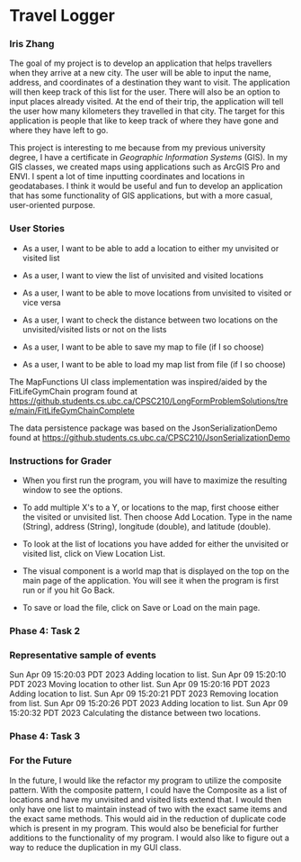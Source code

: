 # **Travel Logger**
### Iris Zhang

The goal of my project is to develop an application that helps travellers when they arrive at a new city. The user
will be able to input the name, address, and coordinates of a destination they want to visit. The application will 
then keep track of this list for the user. There will also be an option to input places already visited. At the end
of their trip, the application will tell the user how many kilometers they travelled in that city. The target for this
application is people that like to keep track of where they have gone and where they have left to go.

This project is interesting to me because from my previous university degree, I have a certificate in *Geographic 
Information Systems* (GIS). In my GIS classes, we created maps using applications such as ArcGIS Pro and ENVI. I spent a lot
of time inputting coordinates and locations in geodatabases. I think it would be useful and fun to develop an
application that has some functionality of GIS applications, but with a more casual, user-oriented purpose.

### User Stories

- As a user, I want to be able to add a location to either my unvisited or visited list
- As a user, I want to view the list of unvisited and visited locations
- As a user, I want to be able to move locations from unvisited to visited or vice versa
- As a user, I want to check the distance between two locations on the unvisited/visited lists or not on the lists

- As a user, I want to be able to save my map to file (if I so choose)
- As a user, I want to be able to load my map list from file (if I so choose)

The MapFunctions UI class implementation was inspired/aided by the FitLifeGymChain program found at 
https://github.students.cs.ubc.ca/CPSC210/LongFormProblemSolutions/tree/main/FitLifeGymChainComplete

The data persistence package was based on the JsonSerializationDemo found at
https://github.students.cs.ubc.ca/CPSC210/JsonSerializationDemo

### Instructions for Grader
- When you first run the program, you will have to maximize the resulting window to see the options. 
- To add multiple X's to a Y, or locations to the map, first choose either the visited or unvisited list. 
  Then choose Add Location. Type in the name (String), address (String), longitude (double), and latitude (double). 
- To look at the list of locations you have added for either the unvisited or visited list, click on View Location List.

- The visual component is a world map that is displayed on the top on the main page of the application. You will see it
  when the program is first run or if you hit Go Back.

- To save or load the file, click on Save or Load on the main page.

### Phase 4: Task 2
### Representative sample of events
Sun Apr 09 15:20:03 PDT 2023
Adding location to list.
Sun Apr 09 15:20:10 PDT 2023
Moving location to other list.
Sun Apr 09 15:20:16 PDT 2023
Adding location to list.
Sun Apr 09 15:20:21 PDT 2023
Removing location from list.
Sun Apr 09 15:20:26 PDT 2023
Adding location to list.
Sun Apr 09 15:20:32 PDT 2023
Calculating the distance between two locations.


### Phase 4: Task 3
### For the Future
In the future, I would like the refactor my program to utilize the composite pattern. With the composite pattern, I
could have the Composite as a list of locations and have my unvisited and visited lists extend that. I would then only 
have one list to maintain instead of two with the exact same items and the exact same methods. This would aid in 
the reduction of duplicate code which is present in my program. This would also be beneficial for further additions to
the functionality of my program. I would also like to figure out a way to reduce the duplication in my GUI class.


